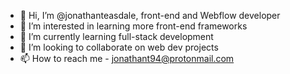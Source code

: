 - 👋 Hi, I’m @jonathanteasdale, front-end and Webflow developer
- 👀 I’m interested in learning more front-end frameworks
- 🌱 I’m currently learning full-stack development
- 💞️ I’m looking to collaborate on web dev projects
- 📫 How to reach me - jonathant94@protonmail.com

<!---
jonathanteasdale/jonathanteasdale is a ✨ special ✨ repository because its `README.md` (this file) appears on your GitHub profile.
You can click the Preview link to take a look at your changes.
--->
